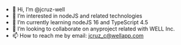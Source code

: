 - 👋 Hi, I’m @jcruz-well
- 👀 I’m interested in nodeJS and related technologies 
- 🌱 I’m currently learning nodeJS 16 and TypeScript 4.5
- 💞️ I’m looking to collaborate on anyproject related with WELL Inc.
- 📫 How to reach me by email: jcruz_c@wellapp.com

<!---
jcruz-well/jcruz-well is a ✨ special ✨ repository because its `README.md` (this file) appears on your GitHub profile.
You can click the Preview link to take a look at your changes.
--->
